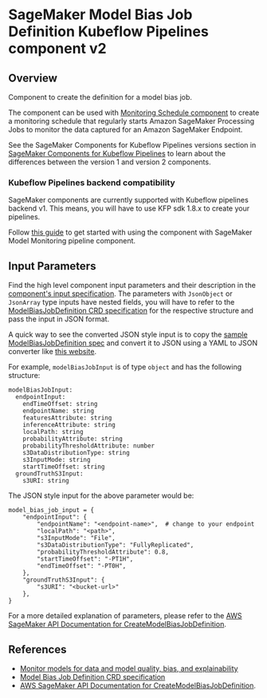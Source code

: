 # SageMaker Model Bias Job Definition Kubeflow Pipelines component v2

## Overview
Component to create the definition for a model bias job.

The component can be used with [Monitoring Schedule component](../MonitoringSchedule) to create a monitoring schedule that regularly starts Amazon SageMaker Processing Jobs to monitor the data captured for an Amazon SageMaker Endpoint.

See the SageMaker Components for Kubeflow Pipelines versions section in [SageMaker Components for Kubeflow Pipelines](https://docs.aws.amazon.com/sagemaker/latest/dg/kubernetes-sagemaker-components-for-kubeflow-pipelines.html#kubeflow-pipeline-components) to learn about the differences between the version 1 and version 2 components.

### Kubeflow Pipelines backend compatibility
SageMaker components are currently supported with Kubeflow pipelines backend v1. This means, you will have to use KFP sdk 1.8.x to create your pipelines.

Follow [this guide](../MonitoringSchedule/samples/README.md) to get started with using the component with SageMaker Model Monitoring pipeline component.

## Input Parameters

Find the high level component input parameters and their description in the [component's input specification](./component.yaml). The parameters with `JsonObject` or `JsonArray` type inputs have nested fields, you will have to refer to the [ModelBiasJobDefinition CRD specification](https://aws-controllers-k8s.github.io/community/reference/sagemaker/v1alpha1/modelbiasjobdefinition/) for the respective structure and pass the input in JSON format. 

A quick way to see the converted JSON style input is to copy the [sample ModelBiasJobDefinition spec](https://aws-controllers-k8s.github.io/community/reference/sagemaker/v1alpha1/modelbiasjobdefinition/#spec) and convert it to JSON using a YAML to JSON converter like [this website](https://jsonformatter.org/yaml-to-json).

For example, `modelBiasJobInput` is of type `object` and has the following structure:
```
modelBiasJobInput: 
  endpointInput: 
    endTimeOffset: string
    endpointName: string
    featuresAttribute: string
    inferenceAttribute: string
    localPath: string
    probabilityAttribute: string
    probabilityThresholdAttribute: number
    s3DataDistributionType: string
    s3InputMode: string
    startTimeOffset: string
  groundTruthS3Input: 
    s3URI: string
```

The JSON style input for the above parameter would be:
```
model_bias_job_input = {
    "endpointInput": {
        "endpointName": "<endpoint-name>",  # change to your endpoint
        "localPath": "<path>",
        "s3InputMode": "File",
        "s3DataDistributionType": "FullyReplicated",
        "probabilityThresholdAttribute": 0.8,
        "startTimeOffset": "-PT1H",
        "endTimeOffset": "-PT0H",
    },
    "groundTruthS3Input": {
        "s3URI": "<bucket-url>"
    },
}
```

For a more detailed explanation of parameters, please refer to the [AWS SageMaker API Documentation for CreateModelBiasJobDefinition](https://docs.aws.amazon.com/sagemaker/latest/APIReference/API_CreateModelBiasJobDefinition.html).

## References
- [Monitor models for data and model quality, bias, and explainability](https://docs.aws.amazon.com/sagemaker/latest/dg/model-monitor.html)
- [Model Bias Job Definition CRD specification](https://aws-controllers-k8s.github.io/community/reference/sagemaker/v1alpha1/modelbiasjobdefinition/)
- [AWS SageMaker API Documentation for CreateModelBiasJobDefinition](https://docs.aws.amazon.com/sagemaker/latest/APIReference/API_CreateModelBiasJobDefinition.html).